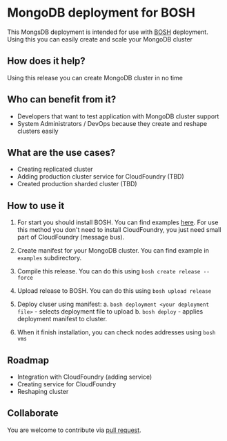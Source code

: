 # MongoDB deployment for BOSH

This MongsDB deployment is intended for use with
[BOSH](https://github.com/cloudfoundry/bosh) deployment. Using this
you can easily create and scale your MongoDB cluster

## How does it help?

Using this release you can create MongoDB cluster in no time

## Who can benefit from it?

- Developers that want to test application with MongoDB cluster
  support
- System Administrators / DevOps because they create and reshape
  clusters easily

## What are the use cases?

- Creating replicated cluster
- Adding production cluster service for CloudFoundry (TBD)
- Created production sharded cluster (TBD)

## How to use it

1. For start you should install BOSH. You can find examples
[here](http://docs.cloudfoundry.com/docs/running/deploying-cf/). For
use this method you don't need to install CloudFoundry, you just need
small part of CloudFoundry (message bus).

2. Create manifest for your MongoDB cluster. You can find example in
`examples` subdirectory.

3. Compile this release. You can do this using `bosh create release
--force`

4. Upload release to BOSH. You can do this using `bosh upload release`

5. Deploy cluser using manifest:
   a. `bosh deployment <your deployment file>` - selects deployment
   file to upload
   b. `bosh deploy` - applies deployment manifest to cluster.
6. When it finish installation, you can check nodes addresses using
`bosh vms`

## Roadmap

- Integration with CloudFoundry (adding service)
- Creating service for CloudFoundry
- Reshaping cluster

## Collaborate

You are welcome to contribute via
[pull request](https://help.github.com/articles/using-pull-requests).
